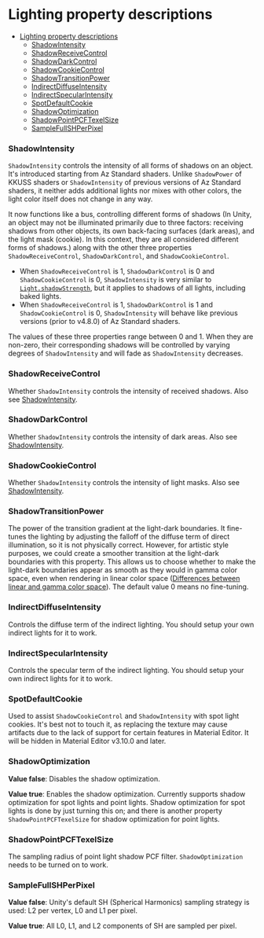 # Lighting property descriptions

- [Lighting property descriptions](#lighting-property-descriptions)
    - [ShadowIntensity](#shadowintensity)
    - [ShadowReceiveControl](#shadowreceivecontrol)
    - [ShadowDarkControl](#shadowdarkcontrol)
    - [ShadowCookieControl](#shadowcookiecontrol)
    - [ShadowTransitionPower](#shadowtransitionpower)
    - [IndirectDiffuseIntensity](#indirectdiffuseintensity)
    - [IndirectSpecularIntensity](#indirectspecularintensity)
    - [SpotDefaultCookie](#spotdefaultcookie)
    - [ShadowOptimization](#shadowoptimization)
    - [ShadowPointPCFTexelSize](#shadowpointpcftexelsize)
    - [SampleFullSHPerPixel](#samplefullshperpixel)

### ShadowIntensity
`ShadowIntensity` controls the intensity of all forms of shadows on an object. It's introduced starting from Az Standard shaders. Unlike `ShadowPower` of KKUSS shaders or `ShadowIntensity` of previous versions of Az Standard shaders, it neither adds additional lights nor mixes with other colors, the light color itself does not change in any way.

It now functions like a bus, controlling different forms of shadows (In Unity, an object may not be illuminated primarily due to three factors: receiving shadows from other objects, its own back-facing surfaces (dark areas), and the light mask (cookie). In this context, they are all considered different forms of shadows.) along with the other three properties `ShadowReceiveControl`, `ShadowDarkControl`, and `ShadowCookieControl`.

- When `ShadowReceiveControl` is 1, `ShadowDarkControl` is 0 and `ShadowCookieControl` is 0, `ShadowIntensity` is very similar to [`Light.shadowStrength`](https://docs.unity3d.com/ScriptReference/Light-shadowStrength.html), but it applies to shadows of all lights, including baked lights.
- When `ShadowReceiveControl` is 1, `ShadowDarkControl` is 1 and `ShadowCookieControl` is 0, `ShadowIntensity` will behave like previous versions (prior to v4.8.0) of Az Standard shaders.
 
The values of these three properties range between 0 and 1. When they are non-zero, their corresponding shadows will be controlled by varying degrees of `ShadowIntensity` and will fade as `ShadowIntensity` decreases.

### ShadowReceiveControl
Whether `ShadowIntensity` controls the intensity of received shadows. Also see [ShadowIntensity](#shadowintensity).

### ShadowDarkControl
Whether `ShadowIntensity` controls the intensity of dark areas. Also see [ShadowIntensity](#shadowintensity).

### ShadowCookieControl
Whether `ShadowIntensity` controls the intensity of light masks. Also see [ShadowIntensity](#shadowintensity).

### ShadowTransitionPower
The power of the transition gradient at the light-dark boundaries. It fine-tunes the lighting by adjusting the falloff of the diffuse term of direct illumination, so it is not physically correct. However, for artistic style purposes, we could create a smoother transition at the light-dark boundaries with this property. This allows us to choose whether to make the light-dark boundaries appear as smooth as they would in gamma color space, even when rendering in linear color space ([Differences between linear and gamma color space](https://docs.unity3d.com/2019.4/Documentation/Manual/LinearRendering-LinearOrGammaWorkflow.html)). The default value 0 means no fine-tuning.

### IndirectDiffuseIntensity
Controls the diffuse term of the indirect lighting. You should setup your own indirect lights for it to work.     

### IndirectSpecularIntensity
Controls the specular term of the indirect lighting. You should setup your own indirect lights for it to work.    

### SpotDefaultCookie
Used to assist `ShadowCookieControl` and `ShadowIntensity` with spot light cookies. It's best not to touch it, as replacing the texture may cause artifacts due to the lack of support for certain features in Material Editor. It will be hidden in Material Editor v3.10.0 and later.

### ShadowOptimization
**Value false**: Disables the shadow optimization.

**Value true**: Enables the shadow optimization. Currently supports shadow optimization for spot lights and point lights. Shadow optimization for spot lights is done by just turning this on; and there is another property `ShadowPointPCFTexelSize` for shadow optimization for point lights.

### ShadowPointPCFTexelSize
The sampling radius of point light shadow PCF filter. `ShadowOptimization` needs to be turned on to work. 

### SampleFullSHPerPixel
**Value false**: Unity's default SH (Spherical Harmonics) sampling strategy is used: L2 per vertex, L0 and L1 per pixel.

**Value true**: All L0, L1, and L2 components of SH are sampled per pixel.